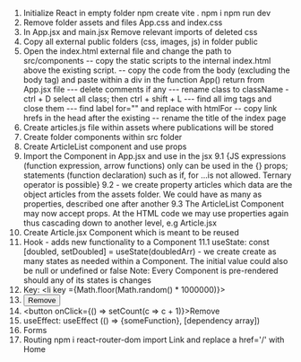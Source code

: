 1. Initialize React in empty folder
    npm create vite .
    npm i
    npm run dev
2. Remove folder assets and files App.css and index.css
3. In App.jsx and main.jsx Remove relevant imports of deleted css 
4. Copy all external public folders (css, images, js) in folder public
5. Open the index.html external file and change the path to src/components
--  copy the static scripts to the internal index.html above the existing script.
-- copy the code from the body (excluding the body tag) and paste within a div in the function App() return from App.jsx file
--- delete comments if any
--- rename class to className - ctrl + D select all class; then ctrl + shift + L
--- find all img tags and close them
--- find label for="" and replace with htmlFor
-- copy link hrefs in the head after the existing
-- rename the title of the index page
6. Create articles.js file within assets where publications will be stored
7. Create folder components within src folder
8. Create ArticleList component and use props
9. Import the Component in App.jsx and use in the jsx
9.1 <NavBar>{JS expressions (function expression, arrow functions) only can be used in the {} props; statements (function declaration) such as if, for …is not allowed. Ternary operator is possible}<NavBar/>
9.2 <NavBar articles={articles}/> - we create property articles which data are the object articles from the assets folder. We could have as many as properties, described one after another
9.3 The ArticleList Component may now accept props. At the HTML code we may use properties again thus cascading down to another level, e.g Article.jsx
10. Create Article.jsx Component which is meant to be reused
11. Hook - adds new functionality to a Component
11.1 useState: const [doubled, setDoubled] = useState(doubledArr) - we create create as many states as needed within a Component. The initial value could also be null or undefined or false
Note: Every Component is pre-rendered should any of its states is changes
12. Key: <li key ={Math.floor(Math.random() * 1000000)}></li>
13. <button onClick={onClick}>Remove</button>
14. <button onClick={() => setCount(c => c + 1)}>Remove</button>
15. useEffect: useEffect (() => {someFunction}, [dependency array])
16. Forms
17. Routing
npm i react-router-dom
import Link and replace a href='/' with <Link to='/'>Home</Link>

